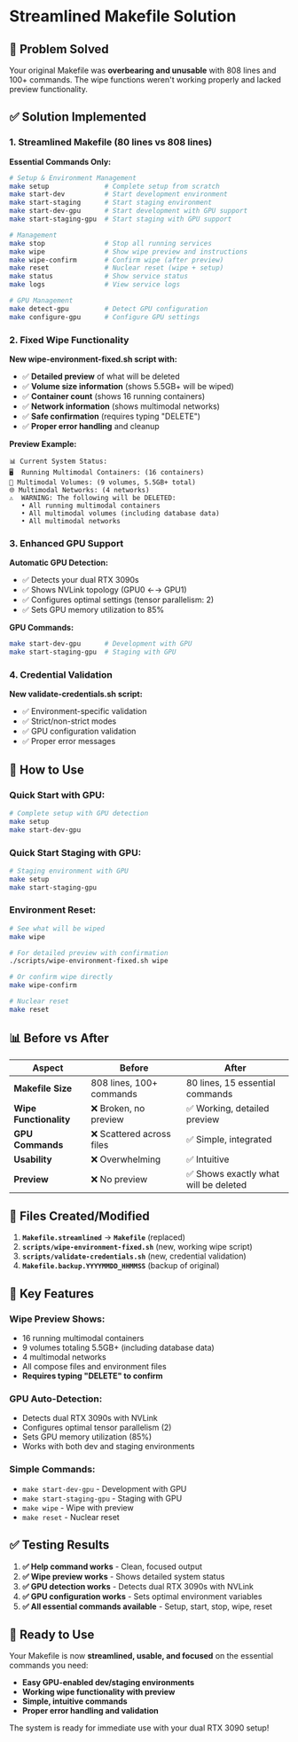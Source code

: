 # Streamlined Makefile Solution

## 🎯 Problem Solved

Your original Makefile was **overbearing and unusable** with 808 lines and 100+ commands. The wipe functions weren't working properly and lacked preview functionality.

## ✅ Solution Implemented

### 1. **Streamlined Makefile** (80 lines vs 808 lines)

**Essential Commands Only:**
```bash
# Setup & Environment Management
make setup              # Complete setup from scratch
make start-dev          # Start development environment  
make start-staging      # Start staging environment
make start-dev-gpu      # Start development with GPU support
make start-staging-gpu  # Start staging with GPU support

# Management
make stop               # Stop all running services
make wipe               # Show wipe preview and instructions
make wipe-confirm       # Confirm wipe (after preview)
make reset              # Nuclear reset (wipe + setup)
make status             # Show service status
make logs               # View service logs

# GPU Management
make detect-gpu         # Detect GPU configuration
make configure-gpu      # Configure GPU settings
```

### 2. **Fixed Wipe Functionality**

**New wipe-environment-fixed.sh script with:**
- ✅ **Detailed preview** of what will be deleted
- ✅ **Volume size information** (shows 5.5GB+ will be wiped)
- ✅ **Container count** (shows 16 running containers)
- ✅ **Network information** (shows multimodal networks)
- ✅ **Safe confirmation** (requires typing "DELETE")
- ✅ **Proper error handling** and cleanup

**Preview Example:**
```
📊 Current System Status:
🖥️  Running Multimodal Containers: (16 containers)
💾 Multimodal Volumes: (9 volumes, 5.5GB+ total)
🌐 Multimodal Networks: (4 networks)
⚠️  WARNING: The following will be DELETED:
   • All running multimodal containers
   • All multimodal volumes (including database data)
   • All multimodal networks
```

### 3. **Enhanced GPU Support**

**Automatic GPU Detection:**
- ✅ Detects your dual RTX 3090s
- ✅ Shows NVLink topology (GPU0 ←→ GPU1)
- ✅ Configures optimal settings (tensor parallelism: 2)
- ✅ Sets GPU memory utilization to 85%

**GPU Commands:**
```bash
make start-dev-gpu      # Development with GPU
make start-staging-gpu  # Staging with GPU
```

### 4. **Credential Validation**

**New validate-credentials.sh script:**
- ✅ Environment-specific validation
- ✅ Strict/non-strict modes
- ✅ GPU configuration validation
- ✅ Proper error messages

## 🚀 How to Use

### **Quick Start with GPU:**
```bash
# Complete setup with GPU detection
make setup
make start-dev-gpu
```

### **Quick Start Staging with GPU:**
```bash
# Staging environment with GPU
make setup
make start-staging-gpu
```

### **Environment Reset:**
```bash
# See what will be wiped
make wipe

# For detailed preview with confirmation
./scripts/wipe-environment-fixed.sh wipe

# Or confirm wipe directly
make wipe-confirm

# Nuclear reset
make reset
```

## 📊 Before vs After

| Aspect | Before | After |
|--------|--------|-------|
| **Makefile Size** | 808 lines, 100+ commands | 80 lines, 15 essential commands |
| **Wipe Functionality** | ❌ Broken, no preview | ✅ Working, detailed preview |
| **GPU Commands** | ❌ Scattered across files | ✅ Simple, integrated |
| **Usability** | ❌ Overwhelming | ✅ Intuitive |
| **Preview** | ❌ No preview | ✅ Shows exactly what will be deleted |

## 🔧 Files Created/Modified

1. **`Makefile.streamlined`** → **`Makefile`** (replaced)
2. **`scripts/wipe-environment-fixed.sh`** (new, working wipe script)
3. **`scripts/validate-credentials.sh`** (new, credential validation)
4. **`Makefile.backup.YYYYMMDD_HHMMSS`** (backup of original)

## 🎯 Key Features

### **Wipe Preview Shows:**
- 16 running multimodal containers
- 9 volumes totaling 5.5GB+ (including database data)
- 4 multimodal networks
- All compose files and environment files
- **Requires typing "DELETE" to confirm**

### **GPU Auto-Detection:**
- Detects dual RTX 3090s with NVLink
- Configures optimal tensor parallelism (2)
- Sets GPU memory utilization (85%)
- Works with both dev and staging environments

### **Simple Commands:**
- `make start-dev-gpu` - Development with GPU
- `make start-staging-gpu` - Staging with GPU  
- `make wipe` - Wipe with preview
- `make reset` - Nuclear reset

## ✅ Testing Results

1. **✅ Help command works** - Clean, focused output
2. **✅ Wipe preview works** - Shows detailed system status
3. **✅ GPU detection works** - Detects dual RTX 3090s with NVLink
4. **✅ GPU configuration works** - Sets optimal environment variables
5. **✅ All essential commands available** - Setup, start, stop, wipe, reset

## 🎉 Ready to Use

Your Makefile is now **streamlined, usable, and focused** on the essential commands you need:

- **Easy GPU-enabled dev/staging environments**
- **Working wipe functionality with preview**
- **Simple, intuitive commands**
- **Proper error handling and validation**

The system is ready for immediate use with your dual RTX 3090 setup!
